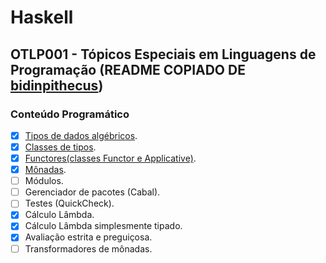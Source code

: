 # Haskell

## OTLP001 - Tópicos Especiais em Linguagens de Programação (README COPIADO DE [bidinpithecus](https://github.com/bidinpithecus/Haskell/blob/main/README.md))

### Conteúdo Programático
- [x] [Tipos de dados algébricos](DadosAlgebricos.hs).
- [x] [Classes de tipos](TypeClasses.hs).
- [x] [Functores(classes Functor e Applicative)](Monada.hs).
- [x] [Mônadas](Monada.hs).
- [ ] Módulos.
- [ ] Gerenciador de pacotes (Cabal).
- [ ] Testes (QuickCheck).
- [x] Cálculo Lâmbda.
- [x] Cálculo Lâmbda simplesmente tipado.
- [x] Avaliação estrita e preguiçosa.
- [ ] Transformadores de mônadas.

